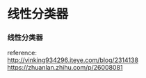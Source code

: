 # 线性分类器

### 线性分类器






reference:  
http://vinking934296.iteye.com/blog/2314138
https://zhuanlan.zhihu.com/p/26008081
